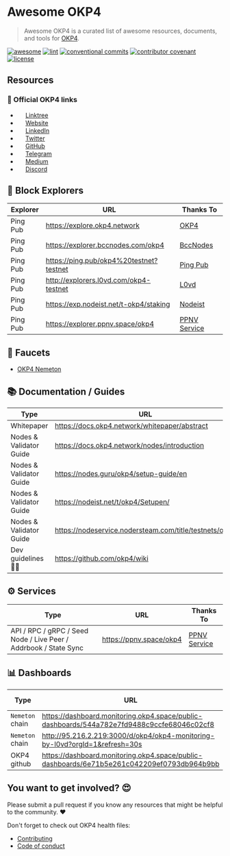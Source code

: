 # Awesome OKP4

> Awesome OKP4 is a curated list of awesome resources, documents, and tools for [OKP4](https://okp4.network).

[![awesome](https://cdn.rawgit.com/sindresorhus/awesome/d7305f38d29fed78fa85652e3a63e154dd8e8829/media/badge.svg)](https://github.com/okp4/awesome)
[![lint](https://img.shields.io/github/workflow/status/okp4/awesome/Lint?label=lint&style=for-the-badge&logo=github)](https://github.com/okp4/awesome/actions/workflows/lint.yml)
[![conventional commits](https://img.shields.io/badge/Conventional%20Commits-1.0.0-yellow.svg?style=for-the-badge&logo=conventionalcommits)](https://conventionalcommits.org)
[![contributor covenant](https://img.shields.io/badge/Contributor%20Covenant-2.1-4baaaa.svg?style=for-the-badge)](https://github.com/okp4/.github/blob/main/CODE_OF_CONDUCT.md)
[![license](https://img.shields.io/badge/License-BSD_3--Clause-blue.svg?style=for-the-badge)](https://opensource.org/licenses/BSD-3-Clause)

## Resources

### 💫 Official OKP4 links

- <img
src="assets/linktree.webp" style="width:15px;height:15px;"> [Linktree](https://linktr.ee/okp4)
- <img
 src="assets/website.webp" style="width:15px;height:15px;"> [Website](https://okp4.network/)
- <img
 src="assets/linkedin.webp" style="width:15px;height:15px;"> [LinkedIn](https://www.linkedin.com/company/okp4-open-knowledge-platform-for)
- <img
 src="assets/twitter.webp" style="width:15px;height:15px;"> [Twitter](https://twitter.com/OKP4_Protocol)
- <img
 src="assets/github.webp" style="width:15px;height:15px;"> [GitHub](https://github.com/okp4)
- <img
 src="assets/telegram.webp" style="width:15px;height:15px;"> [Telegram](https://t.me/okp4network)
- <img
 src="assets/medium.webp" style="width:15px;height:15px;"> [Medium](https://blog.okp4.network/)
- <img
 src="assets/discord.webp" style="width:15px;height:15px;"> [Discord](https://discord.com/invite/okp4)

## 🔭 Block Explorers

| Explorer | URL                                       | Thanks To |
|----------|-------------------------------------------|-----------|
| Ping Pub | <https://explore.okp4.network>            | [OKP4](https://github.com/okp4) |
| Ping Pub | <https://explorer.bccnodes.com/okp4>      | [BccNodes](https://github.com/BccNodes/)  |
| Ping Pub | <https://ping.pub/okp4%20testnet?testnet> | [Ping Pub](https://github.com/ping-pub/)  |
| Ping Pub | <http://explorers.l0vd.com/okp4-testnet>  | [L0vd](https://github.com/L0vd) |
| Ping Pub | <https://exp.nodeist.net/t-okp4/staking>  | [Nodeist](https://github.com/Nodeist) |
| Ping Pub | <https://explorer.ppnv.space/okp4>        | [PPNV Service](https://ppnv.space) |

## 🚰 Faucets

- [OKP4 Nemeton](https://faucet.okp4.network)

## 📚 Documentation / Guides

| Type                     | URL                                              | Thanks To                       |
|--------------------------|--------------------------------------------------|---------------------------------|
| Whitepaper               | <https://docs.okp4.network/whitepaper/abstract>  | [OKP4](https://github.com/okp4) |
| Nodes & Validator Guide  | <https://docs.okp4.network/nodes/introduction>   | [OKP4](https://github.com/okp4) |
| Nodes & Validator Guide  | <https://nodes.guru/okp4/setup-guide/en>         | [Nodes Guru](https://nodes.guru/) |
| Nodes & Validator Guide  | <https://nodeist.net/t/okp4/Setupen/>            | [Nodeist](https://nodeist.net/) |
| Nodes & Validator Guide  | <https://nodeservice.nodersteam.com/title/testnets/okp4> | [[NODERS]TEAM](https://noders-stake.com/) |
| Dev guidelines 👩‍💻       | <https://github.com/okp4/wiki>                  | [OKP4](https://github.com/okp4)   |

## ⚙️ Services

| Type                     | URL                                              | Thanks To                       |
|--------------------------|--------------------------------------------------|---------------------------------|
| API / RPC / gRPC / Seed Node / Live Peer / Addrbook / State Sync               | <https://ppnv.space/okp4>                        | [PPNV Service](https://ppnv.space) |

## 📊 Dashboards

| Type            | URL                                        | Thanks To |
|-----------------|--------------------------------------------|-----------|
| `Nemeton` chain | <https://dashboard.monitoring.okp4.space/public-dashboards/544a782e7fd9488c9ccfe68046c02cf8> | [OKP4](https://github.com/okp4) |
| `Nemeton` chain | <http://95.216.2.219:3000/d/okp4/okp4-monitoring-by-l0vd?orgId=1&refresh=30s>                                          | [L0vd](https://github.com/L0vd/OKP4/tree/main/Monitoring) |
| OKP4 github     | <https://dashboard.monitoring.okp4.space/public-dashboards/6e71b5e261c042209ef0793db964b9bb>                                          |  [OKP4](https://github.com/okp4) |

## You want to get involved? 😍

Please submit a pull request if you know any resources that might be helpful to the community. ❤️

Don't forget to check out OKP4 health files:

- [Contributing](https://github.com/okp4/.github/blob/main/CONTRIBUTING.md)
- [Code of conduct](https://github.com/okp4/.github/blob/main/CODE_OF_CONDUCT.md)

